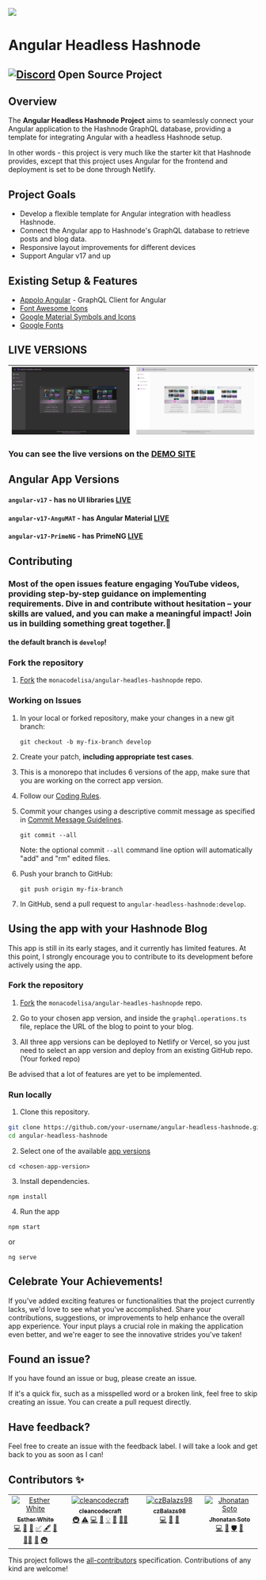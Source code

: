 ![](/angular-hashnode/src/assets/animation/merge-animation.gif)

# Angular Headless Hashnode
## [![Discord](https://github.com/monacodelisa/icons-and-graphics/blob/main/icomoon/PNG/discord.png?raw=true)](https://discord.gg/3bS3xpCj) Open Source Project 

## Overview 

The **Angular Headless Hashnode Project** aims to seamlessly connect your Angular application to the Hashnode GraphQL database, providing a template for integrating Angular with a headless Hashnode setup.

In other words - this project is very much like the starter kit that Hashnode provides, except that this project uses Angular for the frontend and deployment is set to be done through Netlify.

## Project Goals

- Develop a flexible template for Angular integration with headless Hashnode.
- Connect the Angular app to Hashnode's GraphQL database to retrieve posts and blog data.
- Responsive layout improvements for different devices
- Support Angular v17 and up

## Existing Setup & Features

- [Appolo Angular](https://the-guild.dev/graphql/apollo-angular/docs) - GraphQL Client for Angular
- [Font Awesome Icons](https://fontawesome.com/)
- [Google Material Symbols and Icons](https://fonts.google.com/icons)
- [Google Fonts](https://fonts.google.com/)

## LIVE VERSIONS

| [![angular headless hashnode dark](/angular-headless-hashnode-dark.jpg)](https://angular-hashnode.monacodelisa.com/) | [![angular headless hashnode light](/angular-headless-hashnode-light.jpg)](https://angular-hashnode.monacodelisa.com/) |
| - | - |                         

### You can see the live versions on the [DEMO SITE](https://angular.hdlshashnode.com/)                          

## Angular App Versions

#### `angular-v17` - has no UI libraries [LIVE](https://angular-v17.hdlshashnode.com/)                          
                       
#### `angular-v17-AnguMAT` - has Angular Material [LIVE](https://angular-v17-angumat.hdlshashnode.com/)     

#### `angular-v17-PrimeNG` - has PrimeNG [LIVE](https://angular-v17-primeng.hdlshashnode.com/)      


## Contributing

### Most of the open issues feature engaging YouTube videos, providing step-by-step guidance on implementing requirements. Dive in and contribute without hesitation – your skills are valued, and you can make a meaningful impact! Join us in building something great together.🌟

#### the default branch is `develop`!

### Fork the repository

1. [Fork](https://docs.github.com/en/github/getting-started-with-github/fork-a-repo) the `monacodelisa/angular-headles-hashnopde` repo.

### Working on Issues

1. In your local or forked repository, make your changes in a new git branch:

     ```shell
     git checkout -b my-fix-branch develop
     ```

2. Create your patch, **including appropriate test cases**.

3. This is a monorepo that includes 6 versions of the app, make sure that you are working on the correct app version.

4. Follow our [Coding Rules](./CONTRIBUTING.md#coding-rules).

6. Commit your changes using a descriptive commit message as specified in [Commit Message Guidelines](./CONTRIBUTING.md/#commit-message-guidelines).

     ```shell
     git commit --all
     ```
    Note: the optional commit `--all` command line option will automatically "add" and "rm" edited files.

6. Push your branch to GitHub:

    ```shell
    git push origin my-fix-branch
    ```

7. In GitHub, send a pull request to `angular-headless-hashnode:develop`.

## Using the app with your Hashnode Blog

This app is still in its early stages, and it currently has limited features. At this point, I strongly encourage you to contribute to its development before actively using the app.

### Fork the repository

1. [Fork](https://docs.github.com/en/github/getting-started-with-github/fork-a-repo) the `monacodelisa/angular-headles-hashnopde` repo.

2. Go to your chosen app version, and inside the `graphql.operations.ts` file, replace the URL of the blog to point to your blog.

3. All three app versions can be deployed to Netlify or Vercel, so you just need to select an app version and deploy from an existing GitHub repo. (Your forked repo)

Be advised that a lot of features are yet to be implemented.

### Run locally

1. Clone this repository.

```bash
git clone https://github.com/your-username/angular-headless-hashnode.git
cd angular-headless-hashnode
```
2. Select one of the available [app versions](#angular-app-versions)
```
cd <chosen-app-version>
```

3. Install dependencies.

```
npm install
```

4. Run the app 

```
npm start
```

or 

```
ng serve
```

## Celebrate Your Achievements!

If you've added exciting features or functionalities that the project currently lacks, we'd love to see what you've accomplished. Share your contributions, suggestions, or improvements to help enhance the overall app experience. Your input plays a crucial role in making the application even better, and we're eager to see the innovative strides you've taken!

## Found an issue?
If you have found an issue or bug, please create an issue.

If it's a quick fix, such as a misspelled word or a broken link, feel free to skip creating an issue. You can create a pull request directly.

## Have feedback?
Feel free to create an issue with the feedback label. I will take a look and get back to you as soon as I can!

## Contributors ✨

<!-- ALL-CONTRIBUTORS-LIST:START - Do not remove or modify this section -->
<!-- prettier-ignore-start -->
<!-- markdownlint-disable -->
<table>
  <tbody>
    <tr>
      <td align="center" valign="top" width="14.28%"><a href="https://monacodelisa.com/"><img src="https://avatars.githubusercontent.com/u/64324417?v=4?s=100" width="100px;" alt="Esther White"/><br /><sub><b>Esther White</b></sub></a><br /><a href="#code-monacodelisa" title="Code">💻</a> <a href="#maintenance-monacodelisa" title="Maintenance">🚧</a> <a href="#review-monacodelisa" title="Reviewed Pull Requests">👀</a> <a href="#tutorial-monacodelisa" title="Tutorials">✅</a> <a href="#content-monacodelisa" title="Content">🖋</a> <a href="#ideas-monacodelisa" title="Ideas, Planning, & Feedback">🤔</a> <a href="#mentoring-monacodelisa" title="Mentoring">🧑‍🏫</a> <a href="#design-monacodelisa" title="Design">🎨</a> <a href="#infra-monacodelisa" title="Infrastructure (Hosting, Build-Tools, etc)">🚇</a></td>
      <td align="center" valign="top" width="14.28%"><a href="https://github.com/cleancodecraft"><img src="https://avatars.githubusercontent.com/u/132580309?v=4?s=100" width="100px;" alt="cleancodecraft"/><br /><sub><b>cleancodecraft</b></sub></a><br /><a href="#infra-cleancodecraft" title="Infrastructure (Hosting, Build-Tools, etc)">🚇</a> <a href="#test-cleancodecraft" title="Tests">⚠️</a> <a href="#code-cleancodecraft" title="Code">💻</a> <a href="#blog-cleancodecraft" title="Blogposts">📝</a> <a href="#example-cleancodecraft" title="Examples">💡</a> <a href="#ideas-cleancodecraft" title="Ideas, Planning, & Feedback">🤔</a> <a href="#mentoring-cleancodecraft" title="Mentoring">🧑‍🏫</a></td>
      <td align="center" valign="top" width="14.28%"><a href="https://github.com/czBalazs98"><img src="https://avatars.githubusercontent.com/u/53296597?v=4?s=100" width="100px;" alt="czBalazs98"/><br /><sub><b>czBalazs98</b></sub></a><br /><a href="#code-czBalazs98" title="Code">💻</a> <a href="#design-czBalazs98" title="Design">🎨</a> <a href="#ideas-czBalazs98" title="Ideas, Planning, & Feedback">🤔</a></td>
      <td align="center" valign="top" width="14.28%"><a href="https://github.com/jhonacs2"><img src="https://avatars.githubusercontent.com/u/75391330?v=4?s=100" width="100px;" alt="Jhonatan Soto"/><br /><sub><b>Jhonatan Soto</b></sub></a><br /><a href="#code-jhonacs2" title="Code">💻</a> <a href="#design-jhonacs2" title="Design">🎨</a> <a href="#security-jhonacs2" title="Security">🛡️</a> <a href="#ideas-jhonacs2" title="Ideas, Planning, & Feedback">🤔</a></td>
    </tr>
  </tbody>
</table>

<!-- markdownlint-restore -->
<!-- prettier-ignore-end -->

<!-- ALL-CONTRIBUTORS-LIST:END -->


This project follows the [all-contributors](https://allcontributors.org) specification.
Contributions of any kind are welcome!
